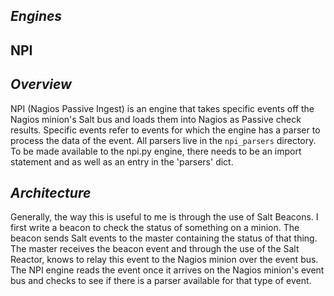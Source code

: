 ***Engines***
---
**NPI**
---
*Overview*
---
NPI (Nagios Passive Ingest) is an engine that takes specific events off the Nagios minion's Salt bus and loads them into Nagios as Passive check results. Specific events refer to events for which the engine has a parser to process the data of the event. All parsers live in the `npi_parsers` directory. To be made available to the npi.py engine, there needs to be an import statement and as well as an entry in the 'parsers' dict.

*Architecture*
---
Generally, the way this is useful to me is through the use of Salt Beacons. I first write a beacon to check the status of something on a minion. The beacon sends Salt events to the master containing the status of that thing. The master receives the beacon event and through the use of the Salt Reactor, knows to relay this event to the Nagios minion over the event bus. The NPI engine reads the event once it arrives on the Nagios minion's event bus and checks to see if there is a parser available for that type of event.
